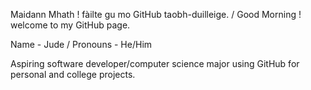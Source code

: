 Maidann Mhath ! fàilte gu mo GitHub taobh-duilleige. / Good Morning ! welcome to my GitHub page.

Name - Jude / Pronouns - He/Him

Aspiring software developer/computer science major using GitHub for personal and college projects.

<!--
**HeyJud3/HeyJud3** is a ✨ _special_ ✨ repository because its `README.md` (this file) appears on your GitHub profile.

Here are some ideas to get you started:

- 🔭 I’m currently working on ...
- 🌱 I’m currently learning ...
- 👯 I’m looking to collaborate on ...
- 🤔 I’m looking for help with ...
- 💬 Ask me about ...
- 📫 How to reach me: ...
- 😄 Pronouns: ...
- ⚡ Fun fact: ...
-->
